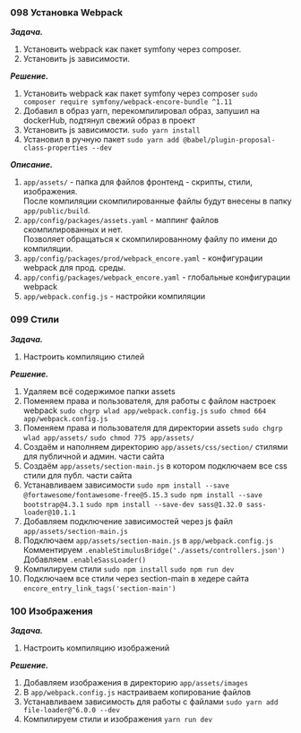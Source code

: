 ### 098 Установка Webpack

_**Задача.**_

1. Установить webpack как пакет symfony через composer.
2. Установить js зависимости.

**_Решение._**

1. Установить webpack как пакет symfony через composer
   `sudo composer require symfony/webpack-encore-bundle ^1.11`
2. Добавил в образ yarn, перекомпилировал образ, запушил на dockerHub, подтянул свежий образ в проект
3. Установить js зависимости.
   `sudo yarn install`
4. Установил в ручную пакет
   `sudo yarn add @babel/plugin-proposal-class-properties --dev`

**_Описание._**

1. `app/assets/` - папка для файлов фронтенд - скрипты, стили, изображения.  
   После компиляции скомпилированные файлы будут внесены в папку `app/public/build`.
2. `app/config/packages/assets.yaml` - маппинг файлов скомпилированных и нет.  
   Позволяет обращаться к скомпилированному файлу по имени до компиляции.
3. `app/config/packages/prod/webpack_encore.yaml` - конфигурации webpack для прод. среды.
4. `app/config/packages/webpack_encore.yaml` - глобальные конфигурации webpack
5. `app/webpack.config.js` - настройки компиляции

### 099 Стили

**_Задача._**

1. Настроить компиляцию стилей

**_Решение._**

1. Удаляем всё содержимое папки assets
2. Поменяем права и пользователя, для работы с файлом настроек webpack
   `sudo chgrp wlad app/webpack.config.js`
   `sudo chmod 664 app/webpack.config.js`
3. Поменяем права и пользователя для директории assets
   `sudo chgrp wlad app/assets/`
   `sudo chmod 775 app/assets/`
4. Создаём и наполняем директорию `app/assets/css/section/` стилями для публичной и админ. части сайта
5. Создаём `app/assets/section-main.js` в котором подключаем все css стили для публ. части сайта
6. Устанавливаем зависимости
   `sudo npm install --save @fortawesome/fontawesome-free@5.15.3`
   `sudo npm install --save bootstrap@4.3.1`
   `sudo npm install --save-dev sass@1.32.0 sass-loader@10.1.1`
7. Добавляем подключение зависимостей через js файл
   `app/assets/section-main.js`
8. Подключаем `app/assets/section-main.js` в `app/webpack.config.js`
   Комментируем `.enableStimulusBridge('./assets/controllers.json')`  
   Добавляем `.enableSassLoader()`
9. Компилируем стили
   `sudo npm install`
   `sudo npm run dev`
10. Подключаем все стили через section-main в хедере сайта
    `encore_entry_link_tags('section-main')`

### 100 Изображения

**_Задача._**

1. Настроить компиляцию изображений

**_Решение._**

1. Добавляем изображения в директорию `app/assets/images`
2. В `app/webpack.config.js` настраиваем копирование файлов
3. Устанавливаем зависимость для работы с файлами
   `sudo yarn add file-loader@^6.0.0 --dev`
4. Компилируем стили и изображения
   `yarn run dev`